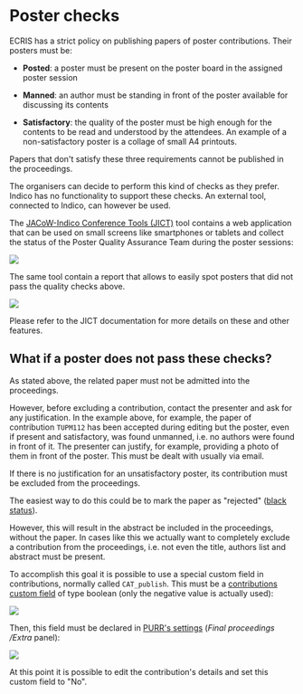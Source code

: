 # Poster checks

ECRIS has a strict policy on publishing papers of poster contributions. Their posters must be:

- **Posted**: a poster must be present on the poster board in the assigned poster session

- **Manned**: an author must be standing in front of the poster available for discussing its contents

- **Satisfactory**: the quality of the poster must be high enough for the contents to be read and understood by the attendees. An example of a non-satisfactory poster is a collage of small A4 printouts.

Papers that don't satisfy these three requirements cannot be published in the proceedings.

The organisers can decide to perform this kind of checks as they prefer. Indico has no functionality to support these checks. An external tool, connected to Indico, can however be used. 

The [JACoW-Indico Conference Tools  (JICT)](https://github.com/JACoW-org/JICT) tool contains a web application that can be used on small screens like smartphones or tablets and collect the status of the Poster Quality Assurance Team during the poster sessions:

![](img/CWSppdetails.png)

The same tool contain a report that allows to easily spot posters that did not pass the quality checks above.

![](img/CWSpaperstatus.png)

Please refer to the JICT documentation for more details on these and other features.

## What if a poster does not pass these checks?

As stated above, the related paper must not be admitted into the proceedings. 

However, before excluding a contribution, contact the presenter and ask for any justification. In the example above, for example, the paper of contribution `TUPM112` has been accepted during editing but the poster, even if present and satisfactory, was found unmanned, i.e. no authors were found in front of it. The presenter can justify, for example, providing a photo of them in front of the poster. This must be dealt with usually via email.

If there is no justification for an unsatisfactory poster, its contribution must be excluded from the proceedings. 

The easiest way to do this could be to mark the paper as "rejected" ([black status](/Paper/intro)).

However, this will result in the abstract be included in the proceedings, without the paper. In cases like this we actually want to completely exclude a contribution from the proceedings, i.e. not even the title, authors list and abstract must be present.

To accomplish this goal it is possible to use a special custom field in contributions, normally called `CAT_publish`. This must be a [contributions custom field](/InitialSetup/mgmt_area_03/#abstract-fields) of type boolean (only the negative value is actually used):

![](img/CAT_publish_field.png)

Then, this field must be declared in [PURR's settings](https://purr-docs.jacow.org/Functionalities/statusAndSettings/) (*Final proceedings /Extra* panel):

![](img/CAT_publish.png)

At this point it is possible to edit the contribution's details and set this custom field to "No".
